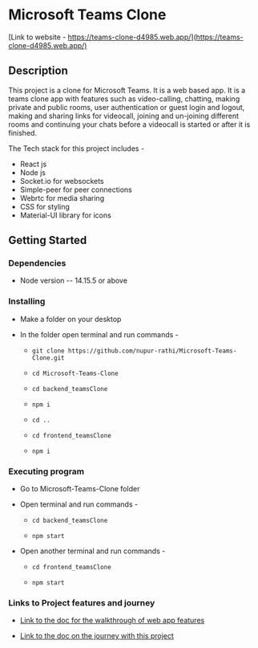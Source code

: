 # Microsoft Teams Clone

[Link to website - https://teams-clone-d4985.web.app/](https://teams-clone-d4985.web.app/)

## Description

This project is a clone for Microsoft Teams. It is a web based app.
It is a teams clone app with features such as video-calling, chatting, making private and public rooms, user authentication or guest login and logout, making and sharing links for videocall, joining and un-joining different rooms and continuing your chats before a videocall is started or after it is finished.

The Tech stack for this project includes -

* React js
* Node js
* Socket.io for websockets
* Simple-peer for peer connections
* Webrtc for media sharing 
* CSS for styling
* Material-UI library for icons

## Getting Started

### Dependencies

* Node version -- 14.15.5 or above

### Installing

* Make a folder on your desktop
* In the folder open terminal and run commands -

    *   ```
        git clone https://github.com/nupur-rathi/Microsoft-Teams-Clone.git
        ```
    *   ```
        cd Microsoft-Teams-Clone
        ```
    *   ```
        cd backend_teamsClone
        ```
    *   ```
        npm i
        ```
    *   ```
        cd ..
        ```
    *   ```
        cd frontend_teamsClone
        ```
    *   ```
        npm i
        ```


### Executing program

* Go to Microsoft-Teams-Clone folder
* Open terminal and run commands -

    *   ```
        cd backend_teamsClone
        ```
    *   ```
        npm start
        ```
* Open another terminal and run commands -

    *   ```
        cd frontend_teamsClone
        ```
    *   ```
        npm start
        ```

### Links to Project features and journey


* [Link to the doc for the walkthrough of web app features](https://github.com/nupur-rathi/Microsoft-Teams-Clone/blob/main/Microsoft%20Teams%20Clone%20Tour%20and%20Features.pdf)

* [Link to the doc on the journey with this project](https://docs.google.com/document/d/1upqePbh9QUWu2euEt1_Z7jT_7NJAxejmRFKwx2tbV8I/edit?usp=sharing)

